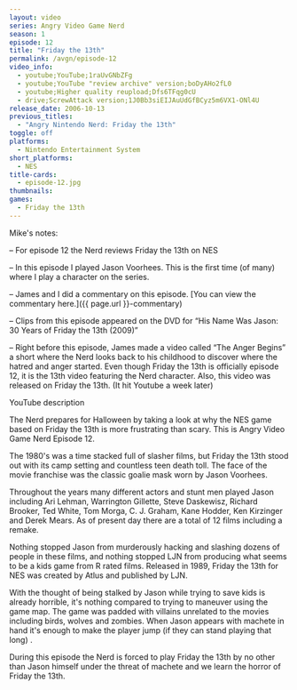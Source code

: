 ```yaml
---
layout: video
series: Angry Video Game Nerd
season: 1
episode: 12
title: "Friday the 13th"
permalink: /avgn/episode-12
video_info:
  - youtube;YouTube;1raUvGNbZFg
  - youtube;YouTube "review archive" version;boDyAHo2fL0
  - youtube;Higher quality reupload;Dfs6TFqg0cU
  - drive;ScrewAttack version;1J0Bb3siEIJAuUdGfBCyz5m6VX1-ONl4U
release_date: 2006-10-13
previous_titles:
  - "Angry Nintendo Nerd: Friday the 13th"
toggle: off
platforms:
  - Nintendo Entertainment System
short_platforms:
  - NES
title-cards:
  - episode-12.jpg
thumbnails:
games:
  - Friday the 13th
---
```


<p class="mikes-notes">Mike's notes:</p>

– For episode 12 the Nerd reviews Friday the 13th on NES

– In this episode I played Jason Voorhees. This is the first time (of many) where I play a character on the series.

– James and I did a commentary on this episode. [You can view the commentary here.]({{ page.url }}-commentary)

– Clips from this episode appeared on the DVD for “His Name Was Jason: 30 Years of Friday the 13th (2009)”

– Right before this episode, James made a video called “The Anger Begins” a short where the Nerd looks back to his childhood to discover where the hatred and anger started. Even though Friday the 13th is officially episode 12, it is the 13th video featuring the Nerd character. Also, this video was released on Friday the 13th. (It hit Youtube a week later)

<p class="yt-description">YouTube description</p>

The Nerd prepares for Halloween by taking a look at why the NES game based on Friday the 13th is more frustrating than scary. This is Angry Video Game Nerd Episode 12.

The 1980's was a time stacked full of slasher films, but Friday the 13th stood out with its camp setting and countless teen death toll. The face of the movie franchise was the classic goalie mask worn by Jason Voorhees.

Throughout the years many different actors and stunt men played Jason including Ari Lehman, Warrington Gillette, Steve Daskewisz, Richard Brooker, Ted White, Tom Morga, C. J. Graham, Kane Hodder, Ken Kirzinger and Derek Mears.  As of present day there are a total of 12 films including a remake.

Nothing stopped Jason from murderously hacking and slashing dozens of people in these films, and nothing stopped LJN from producing what seems to be a kids game from R rated films. Released in 1989, Friday the 13th for NES was created by Atlus and published by LJN.

With the thought of being stalked by Jason while trying to save kids is already horrible, it's nothing compared to trying to maneuver using the game map. The game was padded with villains unrelated to the movies including birds, wolves and zombies. When Jason appears with machete in hand it's enough to make the player jump (if they can stand playing that long) .

During this episode the Nerd is forced to play Friday the 13th by no other than Jason himself under the threat of machete and we learn the horror of Friday the 13th.
